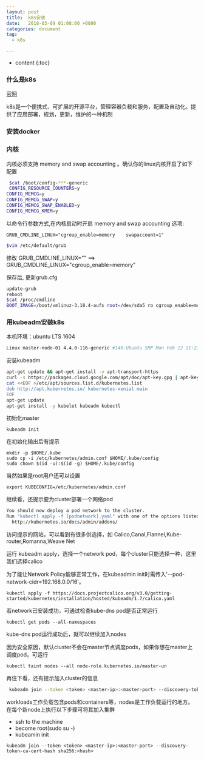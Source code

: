 ```yaml
---
layout: post
title:  k8s安装
date:   2018-03-09 01:08:00 +0800
categories: document
tag:
  - k8s

---
```


* content
{:toc}

### 什么是k8s

[官网](https://kubernetes.io/docs/concepts/overview/what-is-kubernetes/)

k8s是一个便携式、可扩展的开源平台，管理容器负载和服务，配置及自动化。提供了应用部署，规划，更新，维护的一种机制

### 安装docker
### 内核
内核必须支持 memory and swap accounting 。确认你的linux内核开启了如下配置
```bash
 $cat /boot/config-***-generic
 CONFIG_RESOURCE_COUNTERS=y
CONFIG_MEMCG=y
CONFIG_MEMCG_SWAP=y
CONFIG_MEMCG_SWAP_ENABLED=y
CONFIG_MEMCG_KMEM=y
```
以命令行参数方式,在内核启动时开启 memory and swap accounting 选项:
```
GRUB_CMDLINE_LINUX="cgroup_enable=memory	swapaccount=1"
```

```bash
$vim /etc/default/grub
```
修改 GRUB_CMDLINE_LINUX="" ==> GRUB_CMDLINE_LINUX="cgroup_enable=memory"

保存后, 更新grub.cfg
```bash
update-grub
reboot
$cat /proc/cmdline
BOOT_IMAGE=/boot/vmlinuz-3.18.4-aufs root=/dev/sda5 ro cgroup_enable=memory swapaccount=1
```
### 用kubeadm安装k8s
本机环境：ubuntu LTS 1604
```bash
Linux master-node-01 4.4.0-116-generic #140-Ubuntu SMP Mon Feb 12 21:23:04 UTC 2018 x86_64 x86_64 x86_64 GNU/Linux
```

安装kubeadm
```bash
apt-get update && apt-get install -y apt-transport-https
curl -s https://packages.cloud.google.com/apt/doc/apt-key.gpg | apt-key add -
cat <<EOF >/etc/apt/sources.list.d/kubernetes.list
deb http://apt.kubernetes.io/ kubernetes-xenial main
EOF
apt-get update
apt-get install -y kubelet kubeadm kubectl
```

初始化master
```
kubeadm init
```

在初始化输出后有提示
```
mkdir -p $HOME/.kube
sudo cp -i /etc/kubernetes/admin.conf $HOME/.kube/config
sudo chown $(id -u):$(id -g) $HOME/.kube/config
```

当然如果是root用户还可以设置
```
export KUBECONFIG=/etc/kubernetes/admin.conf
```

继续看，还提示要为cluster部署一个网络pod
```bash
You should now deploy a pod network to the cluster.
Run "kubectl apply -f [podnetwork].yaml" with one of the options listed at:
  http://kubernetes.io/docs/admin/addons/
```

访问提示的网站，可以看到有很多供选择，如 Calico,Canal,Flannel,Kube-router,Romanna,Weave Net


运行 kubeadm apply，选择一个network pod，每个cluster只能选择一种，这里我们选择calico

为了能让Network Policy能够正常工作，在kubeadmin init时需传入'--pod-network-cidr=192.168.0.0/16'。

```
kubectl apply -f https://docs.projectcalico.org/v3.0/getting-started/kubernetes/installation/hosted/kubeadm/1.7/calico.yaml
```

若network已安装成功，可通过检查kube-dns pod是否正常运行

```
kubectl get pods --all-namespaces
```

kube-dns pod运行成功后，就可以继续加入nodes

因为安全原因，默认cluster不会在master节点调度pods，如果你想在master上调度pod，可运行

```
kubectl taint nodes --all node-role.kubernetes.io/master-un
```

再住下看，还有提示加入cluster的信息
```bash
 kubeadm join --token <token> <master-ip>:<master-port> --discovery-token-ca-cert-hash sha256:<hash>
```

workloads工作负载包含pods和containers等，nodes是工作负载运行的地方。在每个新node上执行以下步骤可将其加入集群

+ ssh to the machine
+ become root(sudo su -)
+ kubeamin init
```
kubeadm join --token <token> <master-ip>:<master-port> --discovery-token-ca-cert-hash sha256:<hash>
```
